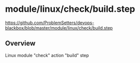 # module/linux/check/build.step

https://github.com/ProblemSetters/devops-blackbox/blob/master/module/linux/check/build.step

## Overview

Linux module "check" action "build" step


